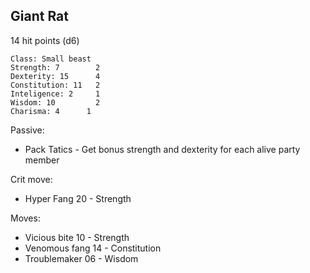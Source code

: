 ## Giant Rat

14 hit points (d6)


	Class: Small beast
	Strength: 7        2
	Dexterity: 15      4
	Constitution: 11   2
	Inteligence: 2     1
	Wisdom: 10         2
	Charisma: 4	     1  

Passive:
* Pack Tatics    -  Get bonus strength and dexterity for each alive party member 

Crit move:
* Hyper Fang          20 - Strength

Moves:
* Vicious bite          10   - Strength
* Venomous fang   14   - Constitution
* Troublemaker       06  - Wisdom